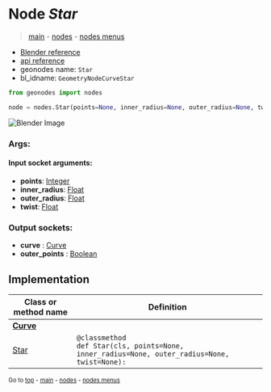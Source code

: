 # Node *Star*

> [main](../index.md) - [nodes](nodes.md) - [nodes menus](nodes_menus.md)

- [Blender reference](https://docs.blender.org/manual/en/latest/modeling/geometry_nodes/curve_primitives/star.html)
- [api reference](https://docs.blender.org/api/current/bpy.types.GeometryNodeCurveStar.html)
- geonodes name: `Star`
- bl_idname: `GeometryNodeCurveStar`

```python
from geonodes import nodes

node = nodes.Star(points=None, inner_radius=None, outer_radius=None, twist=None)
```

![Blender Image](https://docs.blender.org/manual/en/latest/_images/node-types_GeometryNodeCurveStar.webp)

### Args:

#### Input socket arguments:

- **points**: [Integer](Integer.md)
- **inner_radius**: [Float](Float.md)
- **outer_radius**: [Float](Float.md)
- **twist**: [Float](Float.md)

### Output sockets:

- **curve** : [Curve](Curve.md)
- **outer_points** : [Boolean](Boolean.md)

## Implementation

| Class or method name | Definition |
|----------------------|------------|
| **[Curve](Curve.md)** |
| [Star](Curve.md#Star) | `@classmethod`<br> `def Star(cls, points=None, inner_radius=None, outer_radius=None, twist=None):` |

<sub>Go to [top](#node-Star) - [main](../index.md) - [nodes](nodes.md) - [nodes menus](nodes_menus.md)</sub>

